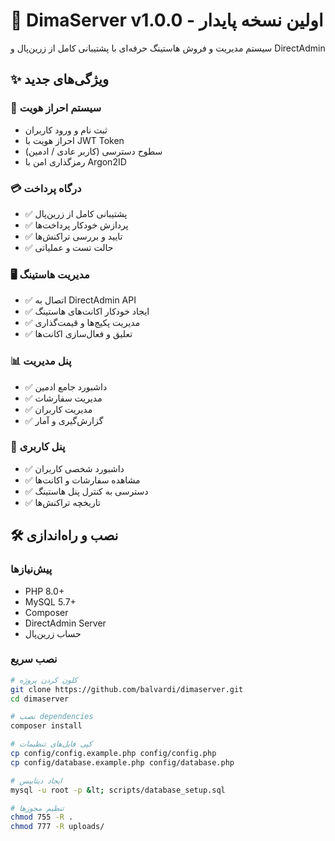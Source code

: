 # 🎉 DimaServer v1.0.0 - اولین نسخه پایدار

سیستم مدیریت و فروش هاستینگ حرفه‌ای با پشتیبانی کامل از زرین‌پال و DirectAdmin

## ✨ ویژگی‌های جدید

### 🔐 سیستم احراز هویت
- ثبت نام و ورود کاربران
- احراز هویت با JWT Token
- سطوح دسترسی (کاربر عادی / ادمین)
- رمزگذاری امن با Argon2ID

### 💳 درگاه پرداخت
- ✅ پشتیبانی کامل از زرین‌پال
- ✅ پردازش خودکار پرداخت‌ها
- ✅ تایید و بررسی تراکنش‌ها
- ✅ حالت تست و عملیاتی

### 🖥️ مدیریت هاستینگ
- ✅ اتصال به DirectAdmin API
- ✅ ایجاد خودکار اکانت‌های هاستینگ
- ✅ مدیریت پکیج‌ها و قیمت‌گذاری
- ✅ تعلیق و فعال‌سازی اکانت‌ها

### 📊 پنل مدیریت
- ✅ داشبورد جامع ادمین
- ✅ مدیریت سفارشات
- ✅ مدیریت کاربران
- ✅ گزارش‌گیری و آمار

### 👤 پنل کاربری
- ✅ داشبورد شخصی کاربران
- ✅ مشاهده سفارشات و اکانت‌ها
- ✅ دسترسی به کنترل پنل هاستینگ
- ✅ تاریخچه تراکنش‌ها

## 🛠️ نصب و راه‌اندازی

### پیش‌نیازها
- PHP 8.0+
- MySQL 5.7+
- Composer
- DirectAdmin Server
- حساب زرین‌پال

### نصب سریع
```bash
# کلون کردن پروژه
git clone https://github.com/balvardi/dimaserver.git
cd dimaserver

# نصب dependencies
composer install

# کپی فایل‌های تنظیمات
cp config/config.example.php config/config.php
cp config/database.example.php config/database.php

# ایجاد دیتابیس
mysql -u root -p &lt; scripts/database_setup.sql

# تنظیم مجوزها
chmod 755 -R .
chmod 777 -R uploads/
